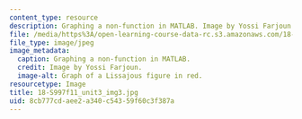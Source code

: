 ```yaml
---
content_type: resource
description: Graphing a non-function in MATLAB. Image by Yossi Farjoun.
file: /media/https%3A/open-learning-course-data-rc.s3.amazonaws.com/18-s997-introduction-to-matlab-programming-fall-2011/8cb777cdaee2a340c54359f60c3f387a_18-S997f11_unit3_img3.jpg
file_type: image/jpeg
image_metadata:
  caption: Graphing a non-function in MATLAB.
  credit: Image by Yossi Farjoun.
  image-alt: Graph of a Lissajous figure in red.
resourcetype: Image
title: 18-S997f11_unit3_img3.jpg
uid: 8cb777cd-aee2-a340-c543-59f60c3f387a
---
```

